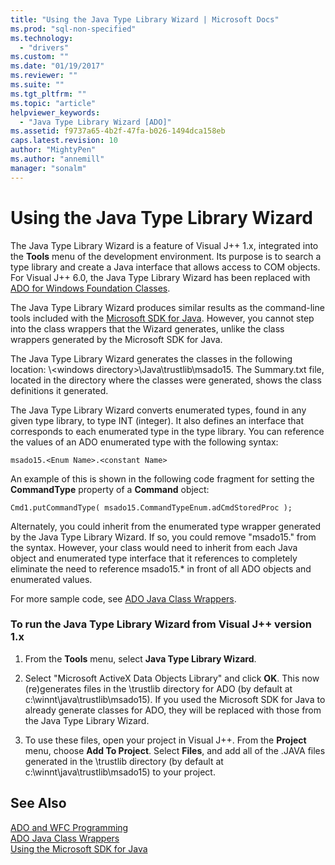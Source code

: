 ```yaml
---
title: "Using the Java Type Library Wizard | Microsoft Docs"
ms.prod: "sql-non-specified"
ms.technology:
  - "drivers"
ms.custom: ""
ms.date: "01/19/2017"
ms.reviewer: ""
ms.suite: ""
ms.tgt_pltfrm: ""
ms.topic: "article"
helpviewer_keywords: 
  - "Java Type Library Wizard [ADO]"
ms.assetid: f9737a65-4b2f-47fa-b026-1494dca158eb
caps.latest.revision: 10
author: "MightyPen"
ms.author: "annemill"
manager: "sonalm"
---
```

# Using the Java Type Library Wizard
The Java Type Library Wizard is a feature of Visual J++ 1.x, integrated into the **Tools** menu of the development environment. Its purpose is to search a type library and create a Java interface that allows access to COM objects. For Visual J++ 6.0, the Java Type Library Wizard has been replaced with [ADO for Windows Foundation Classes](../../../ado/guide/appendixes/ado-and-wfc-programming.md).  
  
 The Java Type Library Wizard produces similar results as the command-line tools included with the [Microsoft SDK for Java](../../../ado/guide/appendixes/using-the-microsoft-sdk-for-java.md). However, you cannot step into the class wrappers that the Wizard generates, unlike the class wrappers generated by the Microsoft SDK for Java.  
  
 The Java Type Library Wizard generates the classes in the following location: \\<windows directory\>\Java\trustlib\msado15.  The Summary.txt file, located in the directory where the classes were generated, shows the class definitions it generated.  
  
 The Java Type Library Wizard converts enumerated types, found in any given type library, to type INT (integer). It also defines an interface that corresponds to each enumerated type in the type library. You can reference the values of an ADO enumerated type with the following syntax:  
  
```  
msado15.<Enum Name>.<constant Name>  
```  
  
 An example of this is shown in the following code fragment for setting the **CommandType** property of a **Command** object:  
  
```  
Cmd1.putCommandType( msado15.CommandTypeEnum.adCmdStoredProc );  
```  
  
 Alternately, you could inherit from the enumerated type wrapper generated by the Java Type Library Wizard. If so, you could remove "msado15." from the syntax. However, your class would need to inherit from each Java object and enumerated type interface that it references to completely eliminate the need to reference msado15.* in front of all ADO objects and enumerated values.  
  
 For more sample code, see [ADO Java Class Wrappers](../../../ado/guide/appendixes/ado-java-class-wrappers.md).  
  
### To run the Java Type Library Wizard from Visual J++ version 1.x  
  
1.  From the **Tools** menu, select **Java Type Library Wizard**.  
  
2.  Select "Microsoft ActiveX Data Objects Library" and click **OK**. This now (re)generates files in the \trustlib directory for ADO (by default at c:\winnt\java\trustlib\msado15). If you used the Microsoft SDK for Java to already generate classes for ADO, they will be replaced with those from the Java Type Library Wizard.  
  
3.  To use these files, open your project in Visual J++. From the **Project** menu, choose **Add To Project**. Select **Files**, and add all of the .JAVA files generated in the \trustlib directory (by default at c:\winnt\java\trustlib\msado15) to your project.  
  
## See Also  
 [ADO and WFC Programming](../../../ado/guide/appendixes/ado-and-wfc-programming.md)   
 [ADO Java Class Wrappers](../../../ado/guide/appendixes/ado-java-class-wrappers.md)   
 [Using the Microsoft SDK for Java](../../../ado/guide/appendixes/using-the-microsoft-sdk-for-java.md)